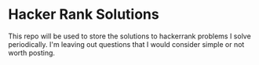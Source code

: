# Hacker Rank Solutions
 This repo will be used to store the solutions to hackerrank problems I solve periodically. 
 I'm leaving out questions that I would consider simple or not worth posting. 
